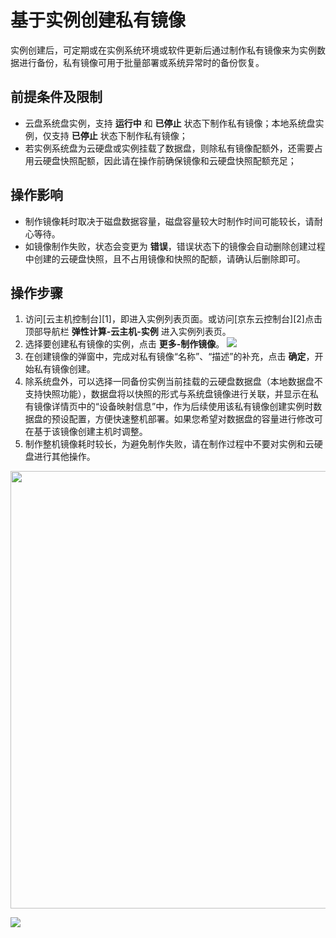 # 基于实例创建私有镜像
实例创建后，可定期或在实例系统环境或软件更新后通过制作私有镜像来为实例数据进行备份，私有镜像可用于批量部署或系统异常时的备份恢复。

## 前提条件及限制
* 云盘系统盘实例，支持 **运行中** 和 **已停止** 状态下制作私有镜像；本地系统盘实例，仅支持 **已停止** 状态下制作私有镜像；
* 若实例系统盘为云硬盘或实例挂载了数据盘，则除私有镜像配额外，还需要占用云硬盘快照配额，因此请在操作前确保镜像和云硬盘快照配额充足；

## 操作影响
* 制作镜像耗时取决于磁盘数据容量，磁盘容量较大时制作时间可能较长，请耐心等待。
* 如镜像制作失败，状态会变更为 **错误**，错误状态下的镜像会自动删除创建过程中创建的云硬盘快照，且不占用镜像和快照的配额，请确认后删除即可。

## 操作步骤
1. 访问[云主机控制台][1]，即进入实例列表页面。或访问[京东云控制台][2]点击顶部导航栏 **弹性计算-云主机-实例** 进入实例列表页。
2. 选择要创建私有镜像的实例，点击 **更多-制作镜像**。
![](https://raw.githubusercontent.com/jdcloudcom/cn/luxin8-patch-42/image/COCVM/COCVM/coc01.png)
3. 在创建镜像的弹窗中，完成对私有镜像“名称”、“描述”的补充，点击 **确定**，开始私有镜像创建。
4. 除系统盘外，可以选择一同备份实例当前挂载的云硬盘数据盘（本地数据盘不支持快照功能），数据盘将以快照的形式与系统盘镜像进行关联，并显示在私有镜像详情页中的“设备映射信息”中，作为后续使用该私有镜像创建实例时数据盘的预设配置，方便快速整机部署。如果您希望对数据盘的容量进行修改可在基于该镜像创建主机时调整。
5. 制作整机镜像耗时较长，为避免制作失败，请在制作过程中不要对实例和云硬盘进行其他操作。

<div align="center"><img src="https://img1.jcloudcs.com/cn/image/vm/Operation-Guide-Image-create2-a.png" width="700"></div>

![](https://img1.jcloudcs.com/cn/image/vm/Operation-Guide-Image-create3.png)

